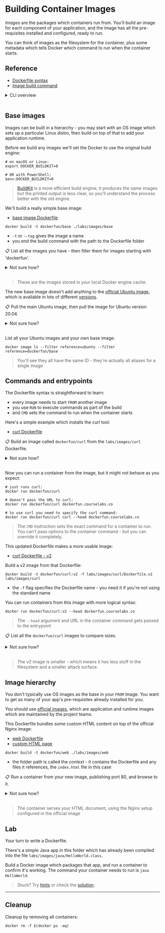 # Building Container Images

*Images* are the packages which containers run from. You'll build an image for each component of your application, and the image has all the pre-requisites installed and configured, ready to run.

You can think of images as the filesystem for the container, plus some metadata which tells Docker which command to run when the container starts.

## Reference

- [Dockerfile syntax](https://docs.docker.com/engine/reference/builder/)
- [Image build command](https://docs.docker.com/engine/reference/commandline/image_build/)


<details>
  <summary>CLI overview</summary>

You use the `image` commands to work with images. The build command also has aliases:

```
docker image --help

docker build --help

docker history --help
```

</details><br/>


## Base images

Images can be built in a hierarchy - you may start with an OS image which sets up a particular Linux distro, then build on top of that to add your application runtime.

Before we build any images we'll set the Docker to use the original build engine:

```
# on macOS or Linux:
export DOCKER_BUILDKIT=0

# OR with PowerShell:
$env:DOCKER_BUILDKIT=0
```

> [BuildKit](https://docs.docker.com/develop/develop-images/build_enhancements/) is a more efficient build engine; it produces the same images but the printed output is less clear, so you'll understand the process better with the old engine.

We'll build a really simple base image:

- [base image Dockerfile](./base/Dockerfile)

```
docker build -t dockerfun/base ./labs/images/base
```

- `-t` or `--tag` gives the image a name
- you end the build command with the path to the Dockerfile folder


📋 List all the images you have - then filter them for images starting with 'dockerfun'.

<details>
  <summary>Not sure how?</summary>

```
# list all local images:
docker image ls

# and filter for the dockerfun images:
docker image ls 'dockerfun/*'
```

</details><br/>

> These are the images stored in your local Docker engine cache.

The new base image doesn't add anything to the [official Ubuntu image](https://hub.docker.com/_/ubuntu), which is available in lots of different [versions](https://hub.docker.com/_/ubuntu?tab=tags&page=1&ordering=last_updated).


📋 Pull the main Ubuntu image, then pull the image for Ubuntu version 20.04.


<details>
  <summary>Not sure how?</summary>

```
docker pull ubuntu

# image versions are set in the tag name:
docker pull ubuntu:20.04
```

</details><br/>

List all your Ubuntu images and your own base image:

```
docker image ls --filter reference=ubuntu --filter reference=dockerfun/base
```

> You'll see they all have the same ID - they're actually all aliases for a single image

## Commands and entrypoints

The Dockerfile syntax is straightforward to learn:

- every image needs to start `FROM` another image
- you use `RUN` to execute commands as part of the build
- and `CMD` sets the command to run when the container starts

Here's a simple example which installs the curl tool:

- [curl Dockerfile](./curl/Dockerfile)

📋 Build an image called `dockerfun/curl` from the `labs/images/curl` Dockerfile.

<details>
  <summary>Not sure how?</summary>

```
docker build -t dockerfun/curl ./labs/images/curl
```

</details><br/>

Now you can run a container from the image, but it might not behave as you expect:

```
# just runs curl:
docker run dockerfun/curl 

# doesn't pass the URL to curl:
docker run dockerfun/curl dockerfun.courselabs.co

# to use curl you need to specify the curl command:
docker run dockerfun/curl curl --head dockerfun.courselabs.co
```

> The `CMD` instruction sets the exact command for a container to run. You can't pass options to the container command - but you can override it completely.

This updated Dockerfile makes a more usable image:

- [curl Dockerfile - v2](./curl/Dockerfile.v2)

Build a v2 image from that Dockerfile:

```
docker build -t dockerfun/curl:v2 -f labs/images/curl/Dockerfile.v2 labs/images/curl
```

- the `-f` flag specifies the Dockerfile name - you need it if you're not using the standard name

You can run containers from this image with more logical syntax:

```
docker run dockerfun/curl:v2 --head dockerfun.courselabs.co
```

> The `--head` argument and URL in the container command gets passed to the entrypoint

📋 List all the `dockerfun/curl` images to compare sizes.

<details>
  <summary>Not sure how?</summary>

```
docker image ls dockerfun/curl
```

</details><br/>

> The v2 image is smaller - which means it has less stuff in the filesystem and a smaller attack surface.


## Image hierarchy

You don't typically use OS images as the base in your `FROM` image. You want to get as many of your app's pre-requisites already installed for you.

You should use [official images](https://hub.docker.com/search?q=&type=image&image_filter=official&category=languages), which are application and runtime images which are maintained by the project teams.

This Dockerfile bundles some custom HTML content on top of the official Nginx image:

- [web Dockerfile](./web/Dockerfile)
- [custom HTML page](./web/index.html)

```
docker build -t dockerfun/web ./labs/images/web
```

- the folder path is called the *context* - it contains the Dockerfile and any files it references, the `index.html` file in this case

📋 Run a container from your new image, publishing port 80, and browse to it.

<details>
  <summary>Not sure how?</summary>

```
# use any free local port, e.g. 8090:
docker run -d -p 8090:80 dockerfun/web

curl localhost:8090
```

</details><br/>

> The container serves your HTML document, using the Nginx setup configured in the official image 

## Lab

Your turn to write a Dockerfile. 

There's a simple Java app in this folder which has already been compiled into the file `labs/images/java/HelloWorld.class`.

Build a Docker image which packages that app, and run a container to confirm it's working. The command your container needs to run is `java HelloWorld`.

> Stuck? Try [hints](hints.md) or check the [solution](solution.md).

___
## Cleanup

Cleanup by removing all containers:

```
docker rm -f $(docker ps -aq)
```